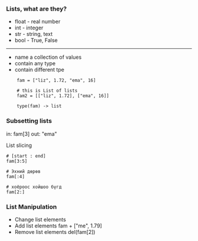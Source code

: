 ### Lists, what are they?
* float - real number
* int - integer
* str - string, text
* bool - True, False

---

* name a collection of values
* contain any type
* contain different tpe

```
    fam = ["liz", 1.72, "ema", 16]

    # this is List of lists
    fam2 = [["liz", 1.72], ["ema", 16]]

    type(fam) -> list
```

### Subsetting lists
in: fam[3]
out: "ema"


List slicing

```
# [start : end]
fam[3:5]

# Эхний дөрөв
fam[:4]

# хоёроос хойшоо бүгд
fam[2:]
```

### List Manipulation
* Change list elements
* Add list elements     fam + ["me", 1.79]
* Remove list elements  del(fam[2])
